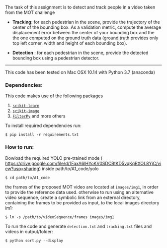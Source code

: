 The task of this assignment is to detect and track people in a video taken from the MOT challenge

- **Tracking**: for each pedestrian in the scene, provide the trajectory of the center of the bounding box. As a validation metric, compute the average displacement error between the center of your bounding box and the the one computed on the ground truth data (ground truth provides only top left corner, width and height of each bounding box).

- **Detection** : for each pedestrian in the scene, provide the detected bounding box using a pedestrian detector.

- - - - 

This code has been tested on Mac OSX 10.14 with Python 3.7 (anaconda)

### Dependencies:

This code makes use of the following packages
1.  [`scikit-learn`](http://scikit-learn.org/stable/)
2.  [`scikit-image`](http://scikit-image.org/download)
3.   [`FilterPy`](https://github.com/rlabbe/filterpy)
and more others

To install required dependencies run:

```
$ pip install -r requirements.txt
```

### How to run:
Dowload the required YOLO pre-trained mode ( https://drive.google.com/file/d/1FaxA6lHYoKV0SDCBtKD5vqKqRXOL8YjC/view?usp=sharing) inside path/to/A1_code/yolo 

```
$ cd path/to/A1_code
```

the frames of the proposed MOT video are located at ```images/img1```, in order to provide the reference data used.
otherwise to run using an alternative video sequence, create a symbolic link from an external  directory, containing the frames to be provided as input, to the local images directory im1:
```
$ ln -s /path/to/videoSequence/frames images/img1
```

To run the code and generate ```detection.txt``` and ```tracking.txt``` files and videos in output/folder:

```
$ python sort.py --display
```

